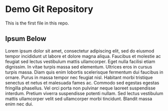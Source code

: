 # Demo Git Repository

This is the first file in this repo.

## Ipsum Below

Lorem ipsum dolor sit amet, consectetur adipiscing elit, sed do eiusmod tempor incididunt ut labore et dolore magna aliqua. Faucibus et molestie ac 
feugiat sed lectus vestibulum mattis ullamcorper. Eget nulla facilisi etiam dignissim. In vitae turpis massa sed elementum. Ultrices eros in cursus 
turpis massa. Diam quis enim lobortis scelerisque fermentum dui faucibus in ornare. Purus in massa tempor nec feugiat nisl. Habitant morbi 
tristique senectus et netus et malesuada fames ac. Commodo sed egestas egestas fringilla phasellus. Vel orci porta non pulvinar neque laoreet 
suspendisse interdum. Pretium viverra suspendisse potenti nullam. Sed lectus vestibulum mattis ullamcorper velit sed ullamcorper morbi tincidunt. 
Blandit massa enim nec dui.
